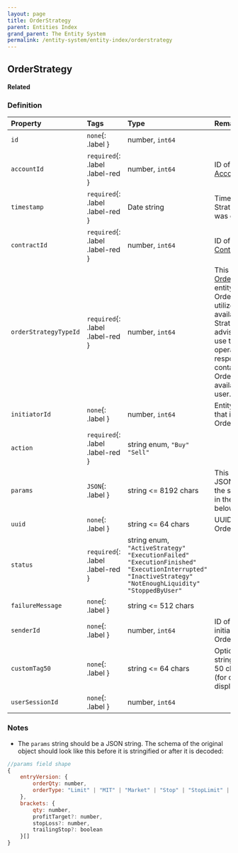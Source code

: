 ```yaml
---
layout: page
title: OrderStrategy
parent: Entities Index
grand_parent: The Entity System
permalink: /entity-system/entity-index/orderstrategy
---
```


## OrderStrategy

#### Related

### Definition

| Property | Tags | Type | Remarks
|:---------|:-----|:-----|:-------
| `id` | `none`{: .label } | number, `int64` | 
| `accountId` | `required`{: .label .label-red } | number, `int64` | ID of related [Account]({{site.baseurl}}/entity-system/entity-index/Account) entity.
| `timestamp` | `required`{: .label .label-red } | Date string | Time that this Order Strategy instance was generated.
| `contractId` | `required`{: .label .label-red } | number, `int64` | ID of related [Contract]({{site.baseurl}}/entity-system/entity-index/Contract) entity.
| `orderStrategyTypeId` | `required`{: .label .label-red } | number, `int64` | This is the ID of the [OrderStrategyType]({{site.baseurl}}/entity-system/entity-index/OrderStrategyType) entity that this OrderStrategy will utilize. To find the available Order Strategies it is advised that you use the User Sync operation's initial response, which contains an array of OrderStrategyTypes available to your user.
| `initiatorId` | `none`{: .label } | number, `int64` | Entity ID of the User that initiated this OrderStrategy.
| `action` | `required`{: .label .label-red } | string enum, `"Buy"` `"Sell"` | 
| `params` | `JSON`{: .label } | string <= 8192 chars | This should be a JSON string with the schema defined in the Notes section below.
| `uuid` | `none`{: .label } | string <= 64 chars | UUID to identify this OrderStrategy.
| `status` | `required`{: .label .label-red } | string enum, `"ActiveStrategy"` `"ExecutionFailed"` `"ExecutionFinished"` `"ExecutionInterrupted"` `"InactiveStrategy"` `"NotEnoughLiquidity"` `"StoppedByUser"` |
| `failureMessage` | `none`{: .label } | string <= 512 chars | 
| `senderId` | `none`{: .label } | number, `int64` | ID of the User who initialized the OrderStrategy.
| `customTag50` | `none`{: .label } | string <= 64 chars | Optional descriptive string fewer than 50 characters long (for certain UI display).
| `userSessionId` | `none`{: .label } | number, `int64` | 


### Notes
- The `params` string should be a JSON string. The schema of the original object should look like this before it is stringified or after it is decoded:
```js
//params field shape
{
    entryVersion: {
        orderQty: number,
        orderType: "Limit" | "MIT" | "Market" | "Stop" | "StopLimit" | "TrailingStop" | "TrailingStopLimit"
    },
    brackets: {
        qty: number,
        profitTarget?: number,
        stopLoss?: number,
        trailingStop?: boolean
    }[]
}
```